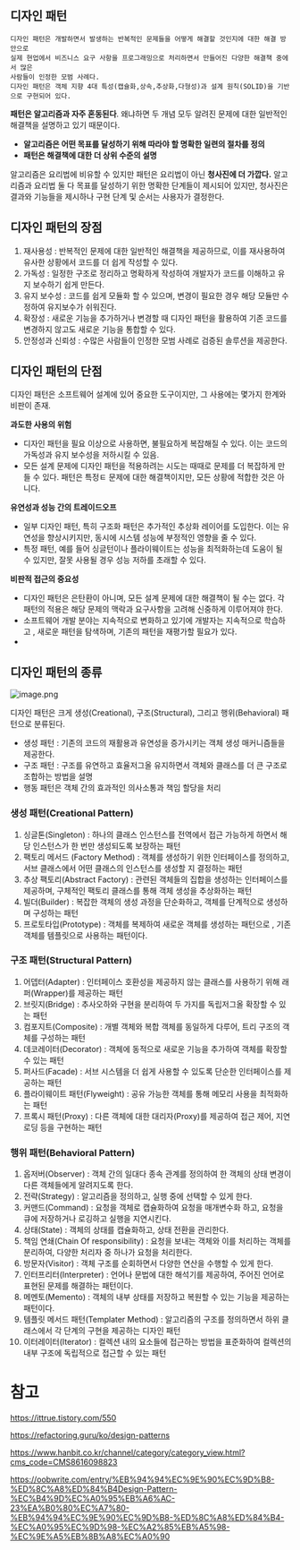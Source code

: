 ## 디자인 패턴

```
디자인 패턴은 개발하면서 발생하는 반복적인 문제들을 어떻게 해결할 것인지에 대한 해결 방안으로
실제 현업에서 비즈니스 요구 사항을 프로그래밍으로 처리하면서 만들어진 다양한 해결책 중에서 많은 
사람들이 인정한 모범 사례다.
디자인 패턴은 객체 지향 4대 특성(캡슐화,상속,추상화,다형성)과 설계 원칙(SOLID)을 기반으로 구현되어 있다.
```

**패턴은 알고리즘과 자주 혼동된다**.
왜냐하면 두 개념 모두 알려진 문제에 대한 일반적인 해결책을 설명하고 있기 때문이다.

- **알고리즘은 어떤 목표를 달성하기 위해 따라야 할 명확한 일련의 절차를 정의**
- **패턴은 해결책에 대한 더 상위 수준의 설명**

알고리즘은 요리법에 비유할 수 있지만 패턴은 요리법이 아닌 **청사진에 더 가깝다.**
알고리즘과 요리법 둘 다 목표를 달성하기 위한 명확한 단계들이 제시되어 있지만, 청사진은 결과와 기능들을 제시하나 구현 단계 및 순서는 사용자가 결정한다.

## 디자인 패턴의 장점

1. 재사용성 : 반복적인 문제에 대한 일반적인 해결책을 제공하므로, 이를 재사용하여 유사한 상황에서 코드를 더 쉽게 작성할 수 있다.
2. 가독성 : 일정한 구조로 정리하고 명확하게 작성하여 개발자가 코드를 이해하고 유지 보수하기 쉽게 만든다.
3. 유지 보수성 : 코드를 쉽게 모듈화 할 수 있으며, 변경이 필요한 경우 해당 모듈만 수정하여 유지보수가 쉬워진다.
4. 확장성 : 새로운 기능을 추가하거나 변경할 때 디자인 패턴을 활용하여 기존 코드를 변경하지 않고도 새로운 기능을 통합할 수 있다.
5. 안정성과 신뢰성 : 수많은 사람들이 인정한 모범 사례로 검증된 솔루션을 제공한다.

## 디자인 패턴의 단점

디자인 패턴은 소프트웨어 설계에 있어 중요한 도구이지만, 그 사용에는 몇가지 한계와 비판이 존재.

**과도한 사용의 위험**

- 디자인 패턴을 필요 이상으로 사용하면, 불필요하게 복잡해질 수 있다.
  이는 코드의 가독성과 유지 보수성을 저하시킬 수 있음.
- 모든 설계 문제에 디자인 패턴을 적용하려는 시도는 때때로 문제를 더 복잡하게 만들 수 있다.
  패턴은 특정ㅌ 문제에 대한 해결책이지만, 모든 상황에 적합한 것은 아니다.

**유연성과 성능 간의 트레이드오프**

- 일부 디자인 패턴,  특히 구조화 패턴은 추가적인 추상화 레이어를 도입한다.
  이는 유연성을 향상시키지만, 동시에 시스템 성능에 부정적인 영향을 줄 수 있다.
- 특정 패턴, 예를 들어 싱글턴이나 플라이웨이트는 성능을 최적화하는데 도움이 될 수 있지만, 잘못 사용될 경우 성능 저하를 초래할 수 있다.

**비판적 접근의 중요성**

- 디자인 패턴은 은탄환이 아니며, 모든 설계 문제에 대한 해결책이 될 수는 없다.
  각 패턴의 적용은 해당 문제의 맥락과 요구사항을 고려해 신중하게 이루어져야 한다.
- 소프트웨어 개발 분야는 지속적으로 변화하고 있기에 개발자는 지속적으로 학습하고 , 새로운 패턴을 탐색하며, 기존의 패턴을 재평가할 필요가 있다.
-

## 디자인 패턴의 종류

![image.png](https://www.hanbit.co.kr/data/editor/20220322095652_pfcyauyg.png)

디자인 패턴은 크게 생성(Creational), 구조(Structural), 그리고 행위(Behavioral) 패턴으로 분류된다.

- 생성 패턴 : 기존의 코드의 재활용과 유연성을 증가시키는 객체 생성 매커니즘들을 제공한다.
- 구조 패턴 : 구조를 유연하고 효율저그올 유지하면서 객체와 클래스를 더 큰 구조로 조합하는 방법을 설명
- 행동 패턴은 객체 간의 효과적인 의사소통과 책임 할당을 처리

### 생성 패턴(Creational Pattern)

1. 싱글톤(Singleton) : 하나의 클래스 인스턴스를 전역에서 접근 가능하게 하면서 해당 인스턴스가 한 번만 생성되도록 보장하는 패턴
2. 팩토리 메서드 (Factory Method) : 객체를 생성하기 위한 인터페이스를 정의하고, 서브 클래스에서 어떤 클래스의 인스턴스를 생성할 지 결정하는 패턴
3. 추상 팩토리(Abstract Factory) : 관련된 객체들의 집합을 생성하는 인터페이스를 제공하며, 구체적인 팩토리 클래스를 통해 객체 생성을 추상화하는 패턴
4. 빌더(Builder) : 복잡한 객체의 생성 과정을 단순화하고, 객체를 단계적으로 생성하며 구성하는 패턴
5. 프로토타입(Prototype) : 객체를 복제하여 새로운 객체를 생성하는 패턴으로 , 기존 객체를 템플릿으로 사용하는 패턴이다.

### 구조 패턴(Structural Pattern)

1. 어뎁터(Adapter) : 인터페이스 호환성을 제공하지 않는 클래스를 사용하기 위해 래퍼(Wrapper)를 제공하는 패턴
2. 브릿지(Bridge) : 추사오하와 구현을 분리하여 두 가지를 독립저그올 확장할 수 있는 패턴
3. 컴포지트(Composite) : 개별 객체와 복합 객체를 동일하게 다루어, 트리 구조의 객체를 구성하는 패턴
4. 데코레이터(Decorator) : 객체에 동적으로 새로운 기능을 추가하여 객체를 확장할 수 있는 패턴
5. 퍼사드(Facade) : 서브 시스템을 더 쉽게 사용할 수 있도록 단순한 인터페이스를 제공하는 패턴
6. 플라이웨이트 패턴(Flyweight) : 공유 가능한 객체를 통해 메모리 사용을 최적화하는 패턴
7. 프록시 패턴(Proxy) : 다른 객체에 대한 대리자(Proxy)를 제공하여 접근 제어, 지연 로딩 등을 구현하는 패턴

### 행위 패턴(Behavioral Pattern)

1. 옵저버(Observer) : 객체 간의 일대다 종속 관계를 정의하여 한 객체의 상태 변경이 다른 객체들에게 알려지도록 한다.
2. 전략(Strategy) : 알고리즘을 정의하고, 실행 중에 선택할 수 있게 한다.
3. 커맨드(Command) : 요청을 객체로 캡슐화하여 요청을 매개변수화 하고, 요청을 큐에 저장하거나 로깅하고 실행을 지연시킨다.
4. 상태(State) : 객체의 상태를 캡슐화하고, 상태 전환을 관리한다.
5. 책임 연쇄(Chain Of responsibility) : 요청을 보내는 객체와 이를 처리하는 객체를 분리하여, 다양한 처리자 중 하나가 요청을 처리한다.
6. 방문자(Visitor) : 객체 구조를 순회하면서 다양한 연산을 수행할 수 있게 한다.
7. 인터프리터(Interpreter) : 언어나 문법에 대한 해석기를 제공하여, 주어진 언어로 표현된 문제를 해결하는 패턴이다.
8. 메멘토(Memento) : 객체의 내부 상태를 저장하고 복원할 수 있는 기능을 제공하는 패턴이다.
9. 템플릿 메서드 패턴(Templater Method) : 알고리즘의 구조를 정의하면서 하위 클래스에서 각  단계의 구현을 제공하는 디자인 패턴
10. 이터레이터(Iterator) : 컬렉션 내의 요소들에 접근하는 방법을 표준화하여 컬렉션의 내부 구조에 독립적으로 접근할 수 있는 패턴

# 참고

https://ittrue.tistory.com/550

https://refactoring.guru/ko/design-patterns

https://www.hanbit.co.kr/channel/category/category_view.html?cms_code=CMS8616098823

https://oobwrite.com/entry/%EB%94%94%EC%9E%90%EC%9D%B8-%ED%8C%A8%ED%84%B4Design-Pattern-%EC%B4%9D%EC%A0%95%EB%A6%AC-23%EA%B0%80%EC%A7%80-%EB%94%94%EC%9E%90%EC%9D%B8-%ED%8C%A8%ED%84%B4-%EC%A0%95%EC%9D%98-%EC%A2%85%EB%A5%98-%EC%9E%A5%EB%8B%A8%EC%A0%90